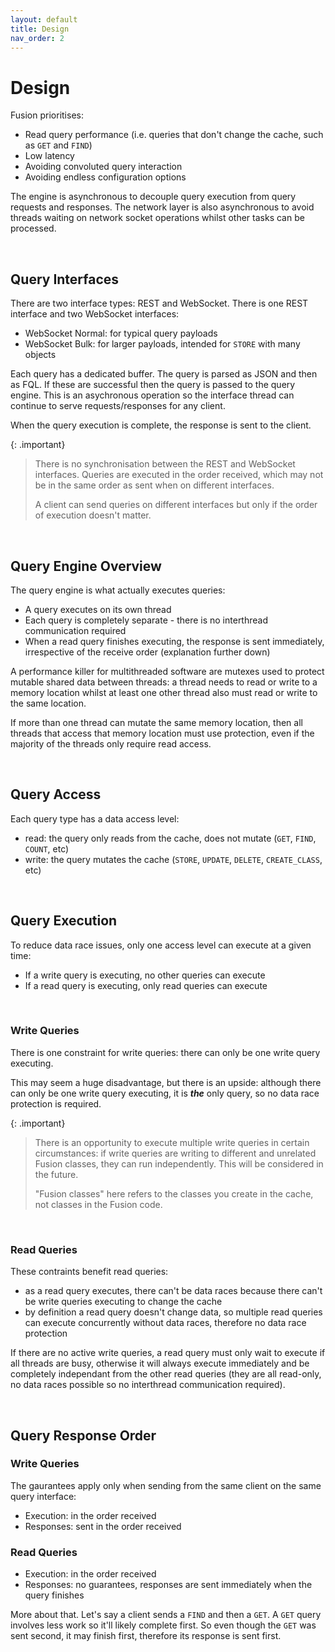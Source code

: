 ```yaml
---
layout: default
title: Design
nav_order: 2
---
```


# Design

Fusion prioritises:

- Read query performance (i.e. queries that don't change the cache, such as `GET` and `FIND`)
- Low latency
- Avoiding convoluted query interaction
- Avoiding endless configuration options



The engine is asynchronous to decouple query execution from query requests and responses. The network layer is also asynchronous to avoid threads waiting on network socket operations whilst other tasks can be processed.

<br/>

[](images/design_overview.svg)


## Query Interfaces
There are two interface types: REST and WebSocket. There is one REST interface and two WebSocket interfaces:

- WebSocket Normal: for typical query payloads
- WebSocket Bulk: for larger payloads, intended for `STORE` with many objects

Each query has a dedicated buffer. The query is parsed as JSON and then as FQL. If these are successful then the query is passed to the query engine. This is an asychronous operation so the interface thread can continue to serve requests/responses for any client.

When the query execution is complete, the response is sent to the client.

{: .important}
> There is no synchronisation between the REST and WebSocket interfaces. Queries are executed in the order received, which may not be in the same order as sent when on different interfaces.
>
> A client can send queries on different interfaces but only if the order of execution doesn't matter.

<br/>


## Query Engine Overview
The query engine is what actually executes queries:

- A query executes on its own thread
- Each query is completely separate - there is no interthread communication required
- When a read query finishes executing, the response is sent immediately, irrespective of the receive order (explanation further down)

A performance killer for multithreaded software are mutexes used to protect mutable shared data between threads: a thread needs to read or write to a memory location whilst at least one other thread also must read or write to the same location.

If more than one thread can mutate the same memory location, then all threads that access that memory location must use protection, even if the majority of the threads only require read access.


<br/>

## Query Access

Each query type has a data access level:

- read: the query only reads from the cache, does not mutate (`GET`, `FIND`, `COUNT`, etc)
- write: the query mutates the cache (`STORE`, `UPDATE`, `DELETE`, `CREATE_CLASS`, etc)


<br/>

## Query Execution
To reduce data race issues, only one access level can execute at a given time:

- If a write query is executing, no other queries can execute
- If a read query is executing, only read queries can execute


<br/>

### Write Queries

There is one constraint for write queries: there can only be one write query executing.

This may seem a huge disadvantage, but there is an upside: although there can only be one write query executing, it is _**the**_ only query, so no data race protection is required. 



{: .important}
> There is an opportunity to execute multiple write queries in certain circumstances: if write queries are writing to different and unrelated Fusion classes, they can run independently. This will be considered in the future.
>
>"Fusion classes" here refers to the classes you create in the cache, not classes in the Fusion code.


<br/>

### Read Queries

These contraints benefit read queries:
- as a read query executes, there can't be data races because there can't be write queries executing to change the cache
- by definition a read query doesn't change data, so multiple read queries can execute concurrently without data races, therefore no data race protection

If there are no active write queries, a read query must only wait to execute if all threads are busy, otherwise it will always execute immediately and be completely independant from the other read queries (they are all read-only, no data races possible so no interthread communication required).


<br/>

## Query Response Order


### Write Queries
The gaurantees apply only when sending from the same client on the same query interface:

- Execution: in the order received
- Responses: sent in the order received

### Read Queries

- Execution: in the order received
- Responses: no guarantees, responses are sent immediately when the query finishes

More about that. Let's say a client sends a `FIND` and then a `GET`. A `GET` query involves less work so it'll likely complete first. So even though the `GET` was sent second, it may finish first, therefore its response is sent first.



